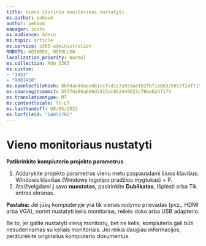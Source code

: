 ```yaml
---
title: Vieno išorinio monitoriaus nustatyti
ms.author: pebaum
author: pebaum
manager: scotv
ms.audience: Admin
ms.topic: article
ms.service: o365-administration
ROBOTS: NOINDEX, NOFOLLOW
localization_priority: Normal
ms.collection: Adm_O365
ms.custom:
- "3453"
- "9001450"
ms.openlocfilehash: 0bf4ae49aee6b1ccfcd1c7a55daef92f6f1eb6375017f24f715264235460c3ef
ms.sourcegitcommit: b5f7da89a650d2915dc652449623c78be6247175
ms.translationtype: MT
ms.contentlocale: lt-LT
ms.lasthandoff: 08/05/2021
ms.locfileid: "54051782"
---
```

# <a name="set-up-one-monitor"></a>Vieno monitoriaus nustatyti

**Patikrinkite kompiuterio projekto parametrus**

1. Atidarykite projekto parametrus vienu metu paspausdami šiuos klavišus: Windows klavišas (Windows logotipo pradžios mygtukas) + P.
2. Atsižvelgdami **į** savo **nuostatas,** pasirinkite **Dublikatas**, Išplėsti arba Tik antras ekranas.

**Pastaba:** Jei jūsų kompiuteryje yra tik vienas rodymo prievadas (pvz., HDMI arba VGA), norint nustatyti kelis monitorius, reikės doko arba USB adapterio.

Be to, jei galite nustatyti vieną monitorių, bet ne kelis, kompiuteris gali būti nesuderinamas su keliais monitoriais. Jei reikia daugiau informacijos, peržiūrėkite originalius kompiuterio dokumentus.